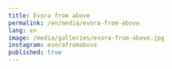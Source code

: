 ```yaml
---
title: Evora from above
permalink: /en/media/evora-from-above
lang: en
image: /media/galleries/evora-from-above.jpg
instagram: evorafromabove
published: true
---
```



